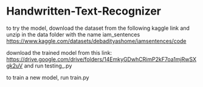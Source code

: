 # Handwritten-Text-Recognizer
to try the model, download the dataset from the following kaggle link and unzip in the data folder with the name iam_sentences
https://www.kaggle.com/datasets/debadityashome/iamsentences/code

download the trained model from this link: https://drive.google.com/drive/folders/14EmkyGDwhCRimP2kF7oa1mjRwSXgk2uV
and run testing_.py

to train a new model, run train.py
